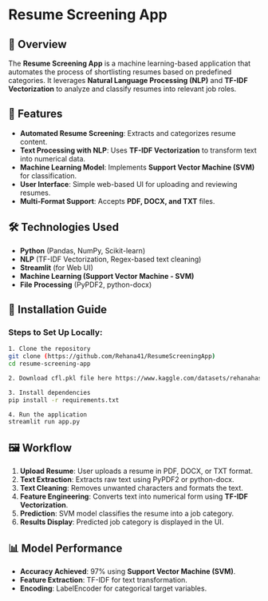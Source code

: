# Resume Screening App

## 📌 Overview
The **Resume Screening App** is a machine learning-based application that automates the process of shortlisting resumes based on predefined categories. It leverages **Natural Language Processing (NLP)** and **TF-IDF Vectorization** to analyze and classify resumes into relevant job roles.

## 🚀 Features
- **Automated Resume Screening**: Extracts and categorizes resume content.
- **Text Processing with NLP**: Uses **TF-IDF Vectorization** to transform text into numerical data.
- **Machine Learning Model**: Implements **Support Vector Machine (SVM)** for classification.
- **User Interface**: Simple web-based UI for uploading and reviewing resumes.
- **Multi-Format Support**: Accepts **PDF, DOCX, and TXT** files.

## 🛠️ Technologies Used
- **Python** (Pandas, NumPy, Scikit-learn)
- **NLP** (TF-IDF Vectorization, Regex-based text cleaning)
- **Streamlit** (for Web UI)
- **Machine Learning (Support Vector Machine - SVM)**
- **File Processing** (PyPDF2, python-docx)

## 🔧 Installation Guide



### Steps to Set Up Locally:
```bash
1. Clone the repository
git clone (https://github.com/Rehana41/ResumeScreeningApp)
cd resume-screening-app

2. Download cfl.pkl file here https://www.kaggle.com/datasets/rehanahassan/clf-pkl

3. Install dependencies
pip install -r requirements.txt

4. Run the application
streamlit run app.py
```


## 🖼️ Workflow
1. **Upload Resume**: User uploads a resume in PDF, DOCX, or TXT format.
2. **Text Extraction**: Extracts raw text using PyPDF2 or python-docx.
3. **Text Cleaning**: Removes unwanted characters and formats the text.
4. **Feature Engineering**: Converts text into numerical form using **TF-IDF Vectorization**.
5. **Prediction**: SVM model classifies the resume into a job category.
6. **Results Display**: Predicted job category is displayed in the UI.

## 📊 Model Performance
- **Accuracy Achieved**: 97% using **Support Vector Machine (SVM)**.
- **Feature Extraction**: TF-IDF for text transformation.
- **Encoding**: LabelEncoder for categorical target variables.


